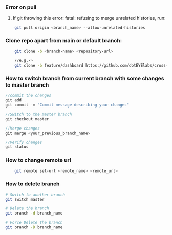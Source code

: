 ### Error on pull
1. If git throwing this error: fatal: refusing to merge unrelated histories, run:
```bash
    git pull origin <branch_name> --allow-unrelated-histories
```

### Clone repo apart from main or default branch:
```bash
    git clone -b <branch-name> <repository-url>

    //e.g.->
    git clone -b feature/dashboard https://github.com/dotEYElabs/cross-web-interface.git
```

### How to switch branch from current branch with some changes to master branch
```js
//commit the changes
git add .
git commit -m "Commit message describing your changes"

//Switch to the master branch
git checkout master

//Merge changes
git merge <your_previous_branch_name>

//Verify changes
git status
```

### How to change remote url
```bash
    git remote set-url <remote_name> <remote_url>
```

### How to delete branch 
```bash
# Switch to another branch
git switch master

# Delete the branch
git branch -d branch_name

# Force Delete the branch 
git branch -D branch_name
```